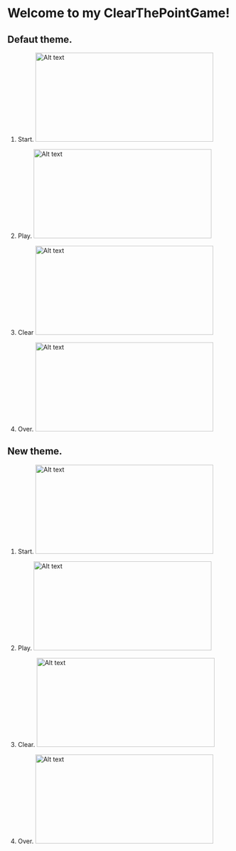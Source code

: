 # Welcome to my ClearThePointGame!
## Defaut theme.
1. Start.
   <img src="https://github.com/user-attachments/assets/ea19f2c4-42f1-49e1-bddf-78d4139bf4d9" alt="Alt text" width="400" height="200"/>

3. Play.
   <img src="https://github.com/user-attachments/assets/0d9d8e6e-3572-4bdc-a7d7-ae27b6dee028" alt="Alt text" width="400" height="200"/>


5. Clear
   <img src="https://github.com/user-attachments/assets/6a658bab-d6e2-4d66-acd2-8fb7bc691617" alt="Alt text" width="400" height="200"/>


7. Over.
   <img src="https://github.com/user-attachments/assets/25963602-77da-495c-a94f-87555a50ce66" alt="Alt text" width="400" height="200"/>

## New theme.
1. Start.
   <img src="https://github.com/user-attachments/assets/0cd45c1e-61a1-49e9-901d-ab7ed82fbc76" alt="Alt text" width="400" height="200"/>

2. Play.
   <img src="https://github.com/user-attachments/assets/5934426a-fca6-46cd-8d70-abbc85c806d2" alt="Alt text" width="400" height="200"/>

3. Clear.
   <img src="https://github.com/user-attachments/assets/4529db12-4498-4d14-8fc4-8c1ec5fcaf25" alt="Alt text" width="400" height="200"/>
   
4. Over.
   <img src="https://github.com/user-attachments/assets/f0b511f3-e068-48a2-b4cf-a89336afbd8e" alt="Alt text" width="400" height="200"/>


